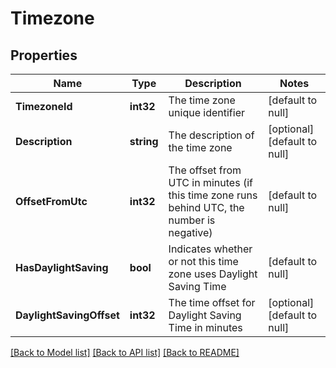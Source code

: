 # Timezone

## Properties
Name | Type | Description | Notes
------------ | ------------- | ------------- | -------------
**TimezoneId** | **int32** | The time zone unique identifier | [default to null]
**Description** | **string** | The description of the time zone | [optional] [default to null]
**OffsetFromUtc** | **int32** | The offset from UTC in minutes (if this time zone runs behind UTC, the number is negative) | [default to null]
**HasDaylightSaving** | **bool** | Indicates whether or not this time zone uses Daylight Saving Time | [default to null]
**DaylightSavingOffset** | **int32** | The time offset for Daylight Saving Time in minutes | [optional] [default to null]

[[Back to Model list]](../README.md#documentation-for-models) [[Back to API list]](../README.md#documentation-for-api-endpoints) [[Back to README]](../README.md)


